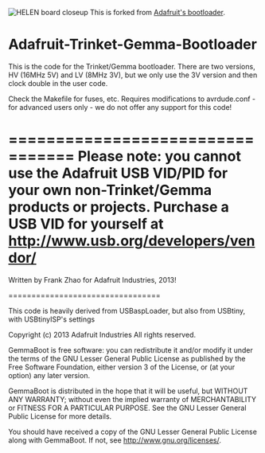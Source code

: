 ![HELEN board closeup](https://farm9.staticflickr.com/8627/16439762565_22579e7cba.jpg)
This is forked from [Adafruit's bootloader](https://github.com/adafruit/Adafruit-Trinket-Gemma-Bootloader).


Adafruit-Trinket-Gemma-Bootloader
=================================

This is the code for the Trinket/Gemma bootloader. There are two versions, HV (16MHz 5V) and LV (8MHz 3V), but we only use the 3V version and then clock double in the user code.

Check the Makefile for fuses, etc. Requires modifications to avrdude.conf - for advanced users only - we do not offer any support for this code!

=================================
 Please note: you cannot use the Adafruit USB VID/PID for your own non-Trinket/Gemma products or projects. Purchase a USB VID for yourself at http://www.usb.org/developers/vendor/ 
=================================

Written by Frank Zhao for Adafruit Industries, 2013!

=================================

  This code is heavily derived from USBaspLoader, but also from USBtiny, 
  with USBtinyISP's settings
 
  Copyright (c) 2013 Adafruit Industries
  All rights reserved.

  GemmaBoot is free software: you can redistribute it and/or modify
  it under the terms of the GNU Lesser General Public License as
  published by the Free Software Foundation, either version 3 of
  the License, or (at your option) any later version.

  GemmaBoot is distributed in the hope that it will be useful,
  but WITHOUT ANY WARRANTY; without even the implied warranty of
  MERCHANTABILITY or FITNESS FOR A PARTICULAR PURPOSE.  See the
  GNU Lesser General Public License for more details.

  You should have received a copy of the GNU Lesser General Public
  License along with GemmaBoot. If not, see
  <http://www.gnu.org/licenses/>.
